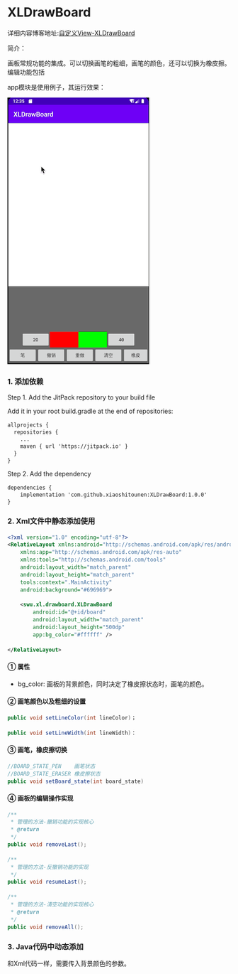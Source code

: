 # XLDrawBoard

详细内容博客地址:[自定义View-XLDrawBoard](https://fanandjiu.com/%E8%87%AA%E5%AE%9A%E4%B9%89View-XLDrawBoard/#more)

简介：

画板常规功能的集成。可以切换画笔的粗细，画笔的颜色，还可以切换为橡皮擦。编辑功能包括


app模块是使用例子，其运行效果：

![](https://github.com/xiaoshitounen/XLDrawBoard/blob/master/XLDrawBoard.gif)


### 1. 添加依赖

Step 1. Add the JitPack repository to your build file

Add it in your root build.gradle at the end of repositories:
~~~
allprojects {
  repositories {
    ...
    maven { url 'https://jitpack.io' }
  }
}
~~~

Step 2. Add the dependency
~~~
dependencies {
    implementation 'com.github.xiaoshitounen:XLDrawBoard:1.0.0'
}
~~~

### 2. Xml文件中静态添加使用

~~~xml
<?xml version="1.0" encoding="utf-8"?>
<RelativeLayout xmlns:android="http://schemas.android.com/apk/res/android"
    xmlns:app="http://schemas.android.com/apk/res-auto"
    xmlns:tools="http://schemas.android.com/tools"
    android:layout_width="match_parent"
    android:layout_height="match_parent"
    tools:context=".MainActivity"
    android:background="#696969">

    <swu.xl.drawboard.XLDrawBoard
        android:id="@+id/board"
        android:layout_width="match_parent"
        android:layout_height="500dp"
        app:bg_color="#ffffff" />

</RelativeLayout>
~~~

#### ① 属性

- bg_color: 画板的背景颜色，同时决定了橡皮擦状态时，画笔的颜色。

#### ② 画笔颜色以及粗细的设置
~~~java
public void setLineColor(int lineColor)；

public void setLineWidth(int lineWidth)：
~~~

#### ③ 画笔，橡皮擦切换
~~~java
//BOARD_STATE_PEN    画笔状态
//BOARD_STATE_ERASER 橡皮擦状态
public void setBoard_state(int board_state)
~~~

#### ④ 画板的编辑操作实现
~~~java
/**
 * 管理的方法-撤销功能的实现核心
 * @return
 */
public void removeLast();

/**
 * 管理的方法-反撤销功能的实现
 */
public void resumeLast();

/**
 * 管理的方法-清空功能的实现核心
 * @return
 */
public void removeAll();
~~~


### 3. Java代码中动态添加

和Xml代码一样，需要传入背景颜色的参数。

